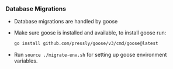 
### Database Migrations
- Database migrations are handled by goose
- Make sure goose is installed and available, to install goose run:
    ```bash
    go install github.com/pressly/goose/v3/cmd/goose@latest
    ```

- Run ```source ./migrate-env.sh``` for setting up goose environment variables.